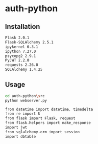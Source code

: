 # auth-python

## Installation

```bash
Flask 2.0.1
Flask-SQLAlchemy 2.5.1
ipykernel 6.3.1
ipython 7.27.0
psycopg2 2.9.1
PyJWT 2.2.0
requests 2.26.0
SQLAlchemy 1.4.25

```

## Usage


```bash
cd auth-python\src
python webserver.py

from datetime import datetime, timedelta
from re import U
from flask import Flask, request          
from flask.helpers import make_response
import jwt
from sqlalchemy.orm import session
import dbtable
```


